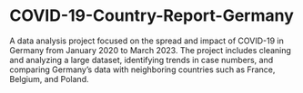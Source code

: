 # COVID-19-Country-Report-Germany
A data analysis project focused on the spread and impact of COVID-19 in Germany from January 2020 to March 2023. The project includes cleaning and analyzing a large dataset, identifying trends in case numbers, and comparing Germany’s data with neighboring countries such as France, Belgium, and Poland.
